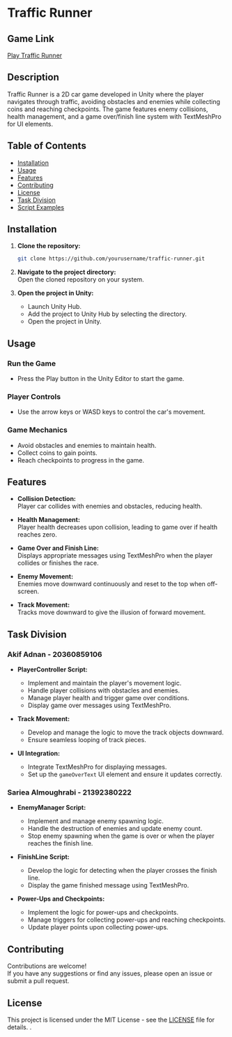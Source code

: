 # Traffic Runner

## Game Link 
[Play Traffic Runner](https://mgbeyyy.itch.io/traffic-runner1)

## Description
Traffic Runner is a 2D car game developed in Unity where the player navigates through traffic, avoiding obstacles and enemies while collecting coins and reaching checkpoints. The game features enemy collisions, health management, and a game over/finish line system with TextMeshPro for UI elements.

## Table of Contents
- [Installation](#installation)
- [Usage](#usage)
- [Features](#features)
- [Contributing](#contributing)
- [License](#license)
- [Task Division](#task-division)
- [Script Examples](#script-examples)

## Installation
1. **Clone the repository:**
   ```bash
   git clone https://github.com/yourusername/traffic-runner.git
   ```
2. **Navigate to the project directory:**  
   Open the cloned repository on your system.  

3. **Open the project in Unity:**  
   - Launch Unity Hub.  
   - Add the project to Unity Hub by selecting the directory.  
   - Open the project in Unity.  

## Usage

### Run the Game
- Press the Play button in the Unity Editor to start the game.

### Player Controls
- Use the arrow keys or WASD keys to control the car's movement.

### Game Mechanics
- Avoid obstacles and enemies to maintain health.
- Collect coins to gain points.
- Reach checkpoints to progress in the game.

## Features

- **Collision Detection:**  
  Player car collides with enemies and obstacles, reducing health.

- **Health Management:**  
  Player health decreases upon collision, leading to game over if health reaches zero.

- **Game Over and Finish Line:**  
  Displays appropriate messages using TextMeshPro when the player collides or finishes the race.

- **Enemy Movement:**  
  Enemies move downward continuously and reset to the top when off-screen.

- **Track Movement:**  
  Tracks move downward to give the illusion of forward movement.

## Task Division

### Akif Adnan - 20360859106

- **PlayerController Script:**  
  - Implement and maintain the player's movement logic.  
  - Handle player collisions with obstacles and enemies.  
  - Manage player health and trigger game over conditions.  
  - Display game over messages using TextMeshPro.

- **Track Movement:**  
  - Develop and manage the logic to move the track objects downward.  
  - Ensure seamless looping of track pieces.

- **UI Integration:**  
  - Integrate TextMeshPro for displaying messages.  
  - Set up the `gameOverText` UI element and ensure it updates correctly.

### Sariea Almoughrabi - 21392380222

- **EnemyManager Script:**  
  - Implement and manage enemy spawning logic.  
  - Handle the destruction of enemies and update enemy count.  
  - Stop enemy spawning when the game is over or when the player reaches the finish line.

- **FinishLine Script:**  
  - Develop the logic for detecting when the player crosses the finish line.  
  - Display the game finished message using TextMeshPro.

- **Power-Ups and Checkpoints:**  
  - Implement the logic for power-ups and checkpoints.  
  - Manage triggers for collecting power-ups and reaching checkpoints.  
  - Update player points upon collecting power-ups.

## Contributing
Contributions are welcome!  
If you have any suggestions or find any issues, please open an issue or submit a pull request.

## License
This project is licensed under the MIT License - see the [LICENSE](./LICENSE) file for details.
.
